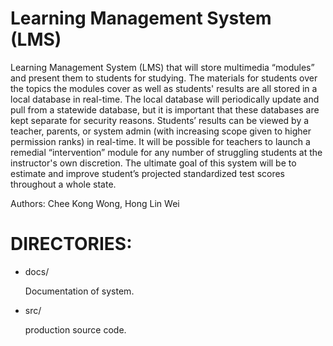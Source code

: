 # Learning Management System (LMS)
Learning Management System (LMS) that will store multimedia “modules” and present them to students for studying. The materials for students over the topics the modules cover as well as students' results are all stored in a local database in real-time. The local database will periodically update and pull from a statewide database, but it is important that these databases are kept separate for security reasons. Students’ results can be viewed by a teacher, parents, or system admin (with increasing scope given to higher permission ranks) in real-time. It will be possible for teachers to launch a remedial “intervention” module for any number of struggling students at the instructor's own discretion. The ultimate goal of this system will be to estimate and improve student’s projected standardized test scores throughout a whole state. <br />

Authors: Chee Kong Wong, Hong Lin Wei <br />

# DIRECTORIES:
  * docs/

    Documentation of system.
    <br />  

  * src/

     production source code.
     <br />  
